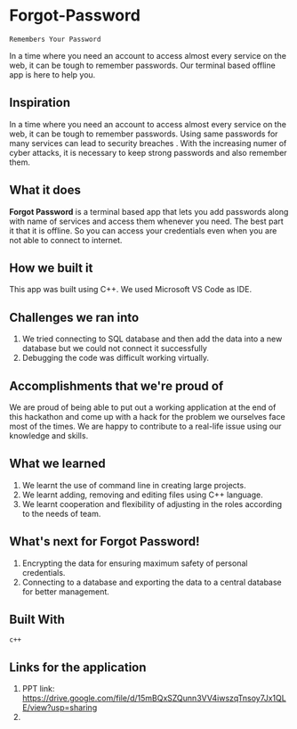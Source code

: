 # Forgot-Password
`Remembers Your Password`

In a time where you need an account to access almost every service on the web, it can be tough to remember passwords. Our terminal based offline app is here to help you.

## Inspiration
In a time where you need an account to access almost every service on the web, it can be tough to remember passwords. Using same passwords for many services can lead to security breaches . With the increasing numer of cyber attacks, it is necessary to keep strong passwords and also remember them.

## What it does
**Forgot Password** is a terminal based app that lets you add passwords along with name of services and access them whenever you need. The best part it that it is offline. So you can access your credentials even when you are not able to connect to internet.

## How we built it
This app was built using C++. We used Microsoft VS Code as IDE.

## Challenges we ran into
1. We tried connecting to SQL database and then add the data into a new database but we could not connect it successfully
2. Debugging the code was difficult working virtually.

## Accomplishments that we're proud of
We are proud of being able to put out a working application at the end of this hackathon and come up with a hack for the problem we ourselves face most of the times. We are happy to contribute to a real-life issue using our knowledge and skills.

## What we learned
1. We learnt the use of command line in creating large projects.
2. We learnt adding, removing and editing files using C++ language.
3. We learnt cooperation and flexibility of adjusting in the roles according to the needs of team.
 
## What's next for Forgot Password!
1. Encrypting the data for ensuring maximum safety of personal credentials.
2. Connecting to a database and exporting the data to a central database for better management.

## Built With
`c++`

## Links for the application 
1. PPT link: https://drive.google.com/file/d/15mBQxSZQunn3VV4iwszqTnsoy7Jx1QLE/view?usp=sharing
2. 
 
